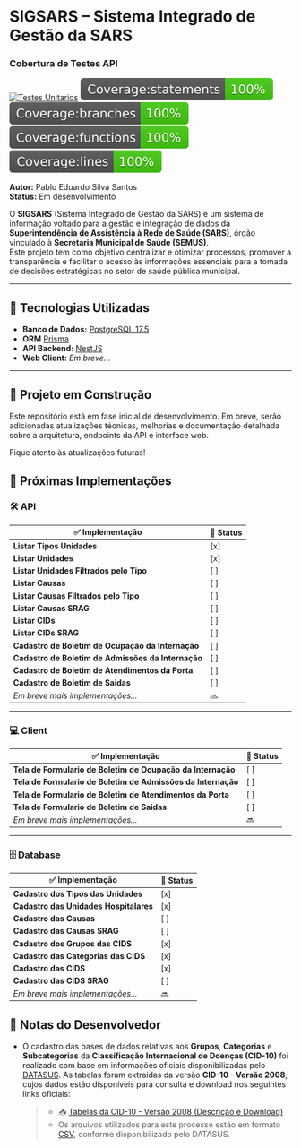 # SIGSARS – Sistema Integrado de Gestão da SARS

### Cobertura de Testes API

[![Testes Unitarios](https://github.com/heyitsmepablo/sigsars/actions/workflows/testes-unitarios.yml/badge.svg?branch=dev)](https://github.com/heyitsmepablo/sigsars/actions/workflows/testes-unitarios.yml)
![Statements](.github/badges/badge-statements.svg)
![Branches](.github/badges/badge-branches.svg)
![Functions](.github/badges/badge-functions.svg)
![Lines](.github/badges/badge-lines.svg)

**Autor:** Pablo Eduardo Silva Santos  
**Status:** Em desenvolvimento

O **SIGSARS** (Sistema Integrado de Gestão da SARS) é um sistema de informação voltado para a gestão e integração de dados da **Superintendência de Assistência à Rede de Saúde (SARS)**, órgão vinculado à **Secretaria Municipal de Saúde (SEMUS)**.  
Este projeto tem como objetivo centralizar e otimizar processos, promover a transparência e facilitar o acesso às informações essenciais para a tomada de decisões estratégicas no setor de saúde pública municipal.

---

## 🔧 Tecnologias Utilizadas

- **Banco de Dados:** [PostgreSQL 17.5](https://www.postgresql.org/)
- **ORM** [Prisma](https://www.prisma.io/)
- **API Backend:** [NestJS](https://nestjs.com/)
- **Web Client:** _Em breve..._

---

## 🚧 Projeto em Construção

Este repositório está em fase inicial de desenvolvimento. Em breve, serão adicionadas atualizações técnicas, melhorias e documentação detalhada sobre a arquitetura, endpoints da API e interface web.

Fique atento às atualizações futuras!

## 🚀 Próximas Implementações

### 🛠️ API

| ✅ Implementação                                   | 📌 Status |
| -------------------------------------------------- | --------- |
| **Listar Tipos Unidades**                          | [x]       |
| **Listar Unidades**                                | [x]       |
| **Listar Unidades Filtrados pelo Tipo**            | [ ]       |
| **Listar Causas**                                  | [ ]       |
| **Listar Causas Filtrados pelo Tipo**              | [ ]       |
| **Listar Causas SRAG**                             | [ ]       |
| **Listar CIDs**                                    | [ ]       |
| **Listar CIDs SRAG**                               | [ ]       |
| **Cadastro de Boletim de Ocupação da Internação**  | [ ]       |
| **Cadastro de Boletim de Admissões da Internação** | [ ]       |
| **Cadastro de Boletim de Atendimentos da Porta**   | [ ]       |
| **Cadastro de Boletim de Saidas**                  | [ ]       |
| _Em breve mais implementações..._                  | 🔜        |

---

### 💻 Client

| ✅ Implementação                                             | 📌 Status |
| ------------------------------------------------------------ | --------- |
| **Tela de Formulario de Boletim de Ocupação da Internação**  | [ ]       |
| **Tela de Formulario de Boletim de Admissões da Internação** | [ ]       |
| **Tela de Formulario de Boletim de Atendimentos da Porta**   | [ ]       |
| **Tela de Formulario de Boletim de Saidas**                  | [ ]       |
| _Em breve mais implementações..._                            | 🔜        |

---

### 🗄️ Database

| ✅ Implementação                       | 📌 Status |
| -------------------------------------- | --------- |
| **Cadastro dos Tipos das Unidades**    | [x]       |
| **Cadastro das Unidades Hospitalares** | [x]       |
| **Cadastro das Causas**                | [ ]       |
| **Cadastro das Causas SRAG**           | [ ]       |
| **Cadastro dos Grupos das CIDS**       | [x]       |
| **Cadastro das Categorias das CIDS**   | [x]       |
| **Cadastro das CIDS**                  | [x]       |
| **Cadastro das CIDS SRAG**             | [ ]       |
| _Em breve mais implementações..._      | 🔜        |

## 📄 Notas do Desenvolvedor

- O cadastro das bases de dados relativas aos **Grupos**, **Categorias** e **Subcategorias** da **Classificação Internacional de Doenças (CID-10)** foi realizado com base em informações oficiais disponibilizadas pelo [DATASUS](https://datasus.saude.gov.br/). As tabelas foram extraídas da versão **CID-10 - Versão 2008**, cujos dados estão disponíveis para consulta e download nos seguintes links oficiais:

  > - 📥 [Tabelas da CID-10 - Versão 2008 (Descrição e Download)](http://www2.datasus.gov.br/cid10/V2008/download.htm)
  > - Os arquivos utilizados para este processo estão em formato [CSV](http://www2.datasus.gov.br/cid10/V2008/descrcsv.htm), conforme disponibilizado pelo DATASUS.
